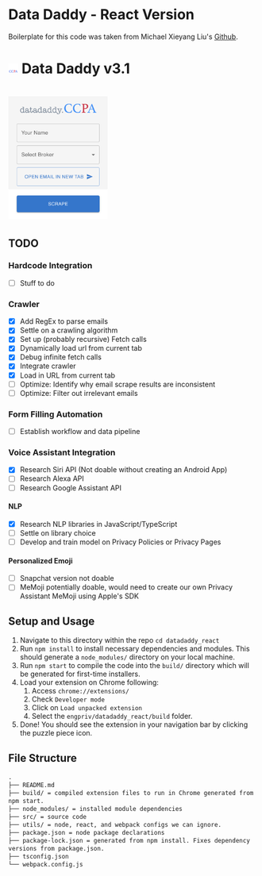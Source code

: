 # Data Daddy - React Version

Boilerplate for this code was taken from Michael Xieyang Liu's [Github](https://github.com/lxieyang/chrome-extension-boilerplate-react).

# <img src="../datadaddy_react/src/assets/img/DataDaddyLogo.png" width="20"/> Data Daddy v3.1

# <img src="../datadaddy_react/src/assets/img/datadaddy.png" width="200"/>

## TODO

### Hardcode Integration
- [ ] Stuff to do

### Crawler
- [X] Add RegEx to parse emails
- [X] Settle on a crawling algorithm
- [X] Set up (probably recursive) Fetch calls
- [X] Dynamically load url from current tab
- [X] Debug infinite fetch calls
- [X] Integrate crawler
- [x] Load in URL from current tab
- [ ] Optimize: Identify why email scrape results are inconsistent
- [ ] Optimize: Filter out irrelevant emails

### Form Filling Automation
- [ ] Establish workflow and data pipeline

### Voice Assistant Integration
- [X] Research Siri API (Not doable without creating an Android App)
- [ ] Research Alexa API
- [ ] Research Google Assistant API

#### NLP
- [X] Research NLP libraries in JavaScript/TypeScript
- [ ] Settle on library choice
- [ ] Develop and train model on Privacy Policies or Privacy Pages

#### Personalized Emoji
- [ ] Snapchat version not doable
- [ ] MeMoji potentially doable, would need to create our own Privacy Assistant MeMoji using Apple's SDK

## Setup and Usage

1. Navigate to this directory within the repo `cd datadaddy_react`
2. Run `npm install` to install necessary dependencies and modules. This should generate a `node_modules/` directory on your local machine.
3. Run `npm start` to compile the code into the `build/` directory which will be generated for first-time installers.
4. Load your extension on Chrome following:
   1. Access `chrome://extensions/`
   2. Check `Developer mode`
   3. Click on `Load unpacked extension`
   4. Select the `engpriv/datadaddy_react/build` folder.
5. Done! You should see the extension in your navigation bar by clicking the puzzle piece icon.

## File Structure

``` text
.
├── README.md
├── build/ = compiled extension files to run in Chrome generated from npm start.
├── node_modules/ = installed module dependencies
├── src/ = source code
├── utils/ = node, react, and webpack configs we can ignore.
├── package.json = node package declarations
├── package-lock.json = generated from npm install. Fixes dependency versions from package.json.
├── tsconfig.json
└── webpack.config.js
```
